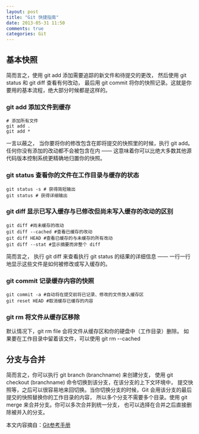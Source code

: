 ```yaml
---
layout: post
title: "Git 快捷指南"
date: 2013-05-31 11:50
comments: true
categories: Git
---
```


## 基本快照

简而言之，使用 git add 添加需要追踪的新文件和待提交的更改， 然后使用 git status 和 git diff 查看有何改动， 最后用 git commit 将你的快照记录。这就是你要用的基本流程，绝大部分时候都是这样的。


### git add 添加文件到缓存

```
# 添加所有文件
git add .
git add *
```

一言以蔽之， 当你要将你的修改包含在即将提交的快照里的时候，执行 git add。 任何你没有添加的改动都不会被包含在内 —— 这意味着你可以比绝大多数其他源代码版本控制系统更精确地归置你的快照。


### git status 查看你的文件在工作目录与缓存的状态

```
git status -s # 获得简短输出
git status # 获得详细输出
```


### git diff 显示已写入缓存与已修改但尚未写入缓存的改动的区别

```
git diff #尚未缓存的改动
git diff --cached #查看已缓存的改动
git diff HEAD #查看已缓存的与未缓存的所有改动
git diff --stat #显示摘要而非整个 diff
```

简而言之， 执行 git diff 来查看执行 git status 的结果的详细信息 —— 一行一行地显示这些文件是如何被修改或写入缓存的。


### git commit 记录缓存内容的快照

```
git commit -a #自动将在提交前将已记录、修改的文件放入缓存区
git reset HEAD #取消缓存已缓存的内容
```

### git rm 将文件从缓存区移除
默认情况下，git rm file 会将文件从缓存区和你的硬盘中（工作目录）删除。 如果要在工作目录中留着该文件，可以使用 git rm --cached

## 分支与合并

简而言之，你可以执行 git branch (branchname) 来创建分支， 使用 git checkout (branchname) 命令切换到该分支，在该分支的上下文环境中， 提交快照等，之后可以很容易地来回切换。当你切换分支的时候，Git 会用该分支的最后提交的快照替换你的工作目录的内容， 所以多个分支不需要多个目录。使用 git merge 来合并分支。你可以多次合并到统一分支， 也可以选择在合并之后直接删除被并入的分支。


本文内容摘自：[Git参考手册](http://gitref.org/zh/branching/)


